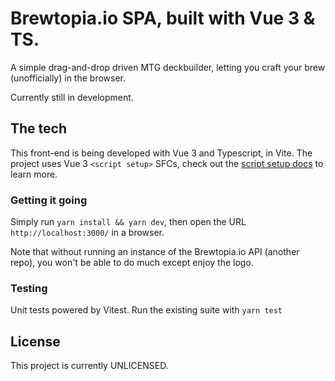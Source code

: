# Brewtopia.io SPA, built with Vue 3 & TS.
A simple drag-and-drop driven MTG deckbuilder, letting you craft your brew (unofficially) in the browser.

Currently still in development.

## The tech

This front-end is being developed with Vue 3 and Typescript, in Vite. The project uses Vue 3 `<script setup>` SFCs, check out the [script setup docs](https://v3.vuejs.org/api/sfc-script-setup.html#sfc-script-setup) to learn more.

### Getting it going
Simply run `yarn install && yarn dev`, then open the URL `http://localhost:3000/` in a browser.

Note that without running an instance of the Brewtopia.io API (another repo), you won't be able to do much except enjoy the logo.

### Testing
Unit tests powered by Vitest. Run the existing suite with `yarn test`

## License
This project is currently UNLICENSED.
